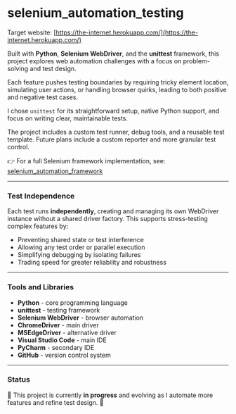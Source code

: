 # selenium_automation_testing

Target website: [https://the-internet.herokuapp.com/](https://the-internet.herokuapp.com/)

Built with **Python**, **Selenium WebDriver**, and the **unittest** framework, this project explores web automation challenges with a focus on problem-solving and test design.

Each feature pushes testing boundaries by requiring tricky element location, simulating user actions, or handling browser quirks, leading to both positive and negative test cases.

I chose `unittest` for its straightforward setup, native Python support, and focus on writing clear, maintainable tests.

The project includes a custom test runner, debug tools, and a reusable test template. Future plans include a custom reporter and more granular test control.

👉 For a full Selenium framework implementation, see: [selenium_automation_framework](https://github.com/marius-test/selenium_automation_framework)

---

### Test Independence

Each test runs **independently**, creating and managing its own WebDriver instance without a shared driver factory. This supports stress-testing complex features by:

- Preventing shared state or test interference  
- Allowing any test order or parallel execution  
- Simplifying debugging by isolating failures  
- Trading speed for greater reliability and robustness

---

### Tools and Libraries

- **Python** - core programming language  
- **unittest** - testing framework  
- **Selenium WebDriver** - browser automation  
- **ChromeDriver** - main driver  
- **MSEdgeDriver** - alternative driver  
- **Visual Studio Code** - main IDE  
- **PyCharm** - secondary IDE  
- **GitHub** - version control system

---

### Status

🚧 This project is currently **in progress** and evolving as I automate more features and refine test design. 🚧
